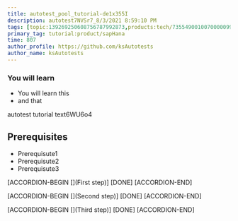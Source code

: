 ```yaml
---
title: autotest_pool_tutorial-de1x355I
description: autotest7NVSr7_8/3/2021 8:59:10 PM
tags: [topic:139269250608756787992873,products:tech/73554900100700000996,tutorial:experience/advanced]
primary_tag: tutorial:product/sapHana
time: 807
author_profile: https://github.com/ksAutotests
author_name: ksAutotests
---
```

### You will learn
- You will learn this
- and that

autotest tutorial text6WU6o4

## Prerequisites
- Prerequisute1
- Prerequisute2
- Prerequisute3

[ACCORDION-BEGIN [](First step)]
[DONE]
[ACCORDION-END]

[ACCORDION-BEGIN [](Second step)]
[DONE]
[ACCORDION-END]

[ACCORDION-BEGIN [](Third step)]
[DONE]
[ACCORDION-END]

